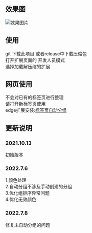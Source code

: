 ## 效果图
![效果图片](./readme/effects.gif)

## 使用  
git 下载此项目 或者release中下载压缩包  
打开扩展页面的 开发人员模式  
选择加载解压缩的扩展  

## 网页使用
不会对已有的标签页进行整理  
请打开新标签页使用  
edge扩展安装:[标签页自动分组](https://microsoftedge.microsoft.com/addons/detail/%E6%A0%87%E7%AD%BE%E9%A1%B5%E8%87%AA%E5%8A%A8%E5%88%86%E7%BB%84/hifeijficcakiokpfabdflnjdbihofdd)
## 更新说明
### 2021.10.13
初始版本
### 2022.7.6
1.颜色处理  
2.自动分组不涉及手动创建的分组  
3.优化组排序异常问题  
4.优化无效颜色  
### 2022.7.8
修复未自动分组的问题